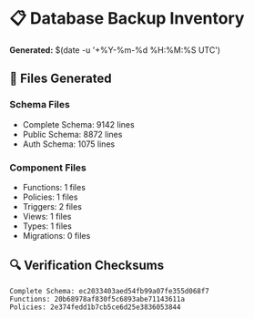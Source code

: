 # 📋 Database Backup Inventory

**Generated:** $(date -u '+%Y-%m-%d %H:%M:%S UTC')

## 📄 Files Generated

### Schema Files
- Complete Schema: 9142 lines
- Public Schema: 8872 lines
- Auth Schema: 1075 lines

### Component Files
- Functions: 1 files
- Policies: 1 files
- Triggers: 2 files
- Views: 1 files
- Types: 1 files
- Migrations: 0 files

## 🔍 Verification Checksums
```
Complete Schema: ec2033403aed54fb99a07fe355d068f7
Functions: 20b68978af830f5c6893abe71143611a
Policies: 2e374fedd1b7cb5ce6d25e3836053844
```
